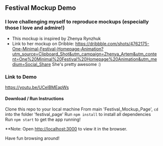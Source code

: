 ## Festival Mockup Demo

### I love challenging myself to reproduce mockups (especially those I love and admire!)
  - This mockup is inspired by Zhenya Rynzhuk
  - Link to her mockup on Dribble: https://dribbble.com/shots/4762175-One-Minimal-Festival-Homepage-Animation?utm_source=Clipboard_Shot&utm_campaign=Zhenya_Artem&utm_content=One%20Minimal%20Festival%20Homepage%20Animation&utm_medium=Social_Share
  She's pretty awesome :) 

### Link to Demo

https://youtu.be/UCelBMEapWs

#### Download / Run Instructions

Clone this repo to your local machine
From main 'Festival_Mockup_Page', `cd` into the folder 'festival_page'
Run `npm install` to install all dependencies 
Run `npm start` to get the app running!


**Note:
Open [http://localhost:3000](http://localhost:3000) to view it in the browser.

Have fun browsing around! 

